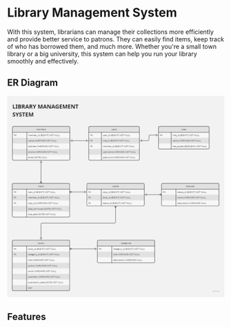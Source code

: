 # Library Management System
With this system, librarians can manage their collections more efficiently and provide better service to patrons. They can easily find items, keep track of who has borrowed them, and much more. Whether you're a small town library or a big university, this system can help you run your library smoothly and effectively.

## ER Diagram
<img src="./images/LMS - ER DIAGRAM.jpg" alt="erd" />

## Features
